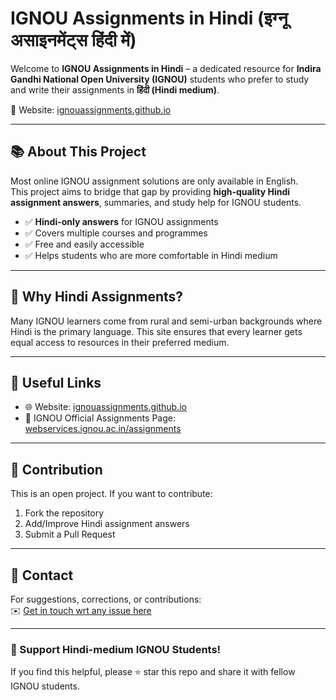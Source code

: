 # IGNOU Assignments in Hindi (इग्नू असाइनमेंट्स हिंदी में)

Welcome to **IGNOU Assignments in Hindi** – a dedicated resource for **Indira Gandhi National Open University (IGNOU)** students who prefer to study and write their assignments in **हिंदी (Hindi medium)**.

📍 Website: [ignouassignments.github.io](https://ignouassignments.github.io/)

---

## 📚 About This Project

Most online IGNOU assignment solutions are only available in English.  
This project aims to bridge that gap by providing **high-quality Hindi assignment answers**, summaries, and study help for IGNOU students.

- ✅ **Hindi-only answers** for IGNOU assignments
- ✅ Covers multiple courses and programmes
- ✅ Free and easily accessible
- ✅ Helps students who are more comfortable in Hindi medium

---

## 🎯 Why Hindi Assignments?

Many IGNOU learners come from rural and semi-urban backgrounds where Hindi is the primary language. This site ensures that every learner gets equal access to resources in their preferred medium.

---

## 🔗 Useful Links

- 🌐 Website: [ignouassignments.github.io](https://ignouassignments.github.io/)
- 📘 IGNOU Official Assignments Page: [webservices.ignou.ac.in/assignments](https://webservices.ignou.ac.in/assignments/)

---

## 🚀 Contribution

This is an open project. If you want to contribute:

1. Fork the repository
2. Add/Improve Hindi assignment answers
3. Submit a Pull Request

---

## 📩 Contact

For suggestions, corrections, or contributions:  
✉️ [Get in touch wrt any issue here](https://github.com/ignouassignments/ignouassignments.github.io/issues)

---

### 🌟 Support Hindi-medium IGNOU Students!

If you find this helpful, please ⭐ star this repo and share it with fellow IGNOU students.
